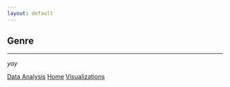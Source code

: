 ```yaml
---
layout: default
---
```


## Genre
* * *

_yay_

<div class="nextbutton-container">
  <a href="/veh-col-NY/pages/data-analysis.html" class="previous-button">Data Analysis</a>
  <a href="{{ site.baseurl }}/" class="home-button">Home</a>
  <a href="/veh-col-NY/pages/visualizations.html" class="next-button">Visualizations</a>
</div>


